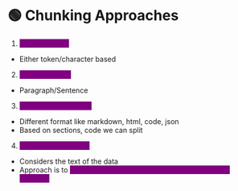 # 🟢 Chunking Approaches

1. <mark style="color:purple;background-color:purple;">**Length Based:**</mark>

* Either token/character based

2. <mark style="color:purple;background-color:purple;">**Text Structure:**</mark>

* Paragraph/Sentence

3. <mark style="color:purple;background-color:purple;">**Document Structure:**</mark>

* Different format like markdown, html, code, json
* Based on sections, code we can split

4. <mark style="color:purple;background-color:purple;">**Semantic Approach:**</mark>

* Considers the text of the data
* Approach is to <mark style="color:purple;background-color:purple;">**split when there are significant changes in text meaning**</mark>
